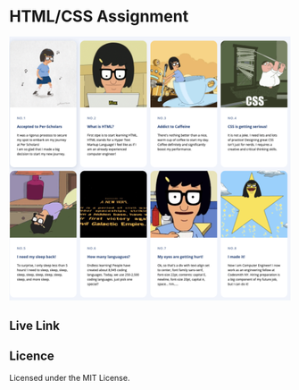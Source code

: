 # HTML/CSS Assignment
![Google Spring Search Page](02_CSS_Cartoon_FlexPractice.png)


## Live Link



## Licence
Licensed under the MIT License.

